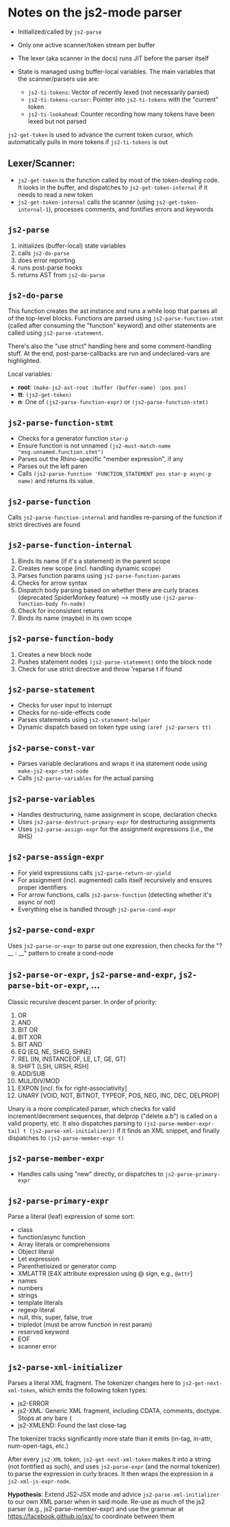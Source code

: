 # Notes on the js2-mode parser


* Initialized/called by `js2-parse`
* Only one active scanner/token stream per buffer

* The lexer (aka scanner in the docs) runs JIT before the parser
  itself
* State is managed using buffer-local variables. The main variables
  that the scanner/parsers use are:

  - `js2-ti-tokens`: Vector of recently lexed (not necessarily parsed)
  - `js2-ti-tokens-cursor`: Pointer into `js2-ti-tokens` with the
    "current" token
  - `js2-ti-lookahead`: Counter recording how many tokens have been
    lexed but not parsed

`js2-get-token` is used to advance the current token cursor, which
automatically pulls in more tokens if `js2-ti-tokens` is out

## Lexer/Scanner:

* `js2-get-token` is the function called by most of the token-dealing
  code. It looks in the buffer, and dispatches to
  `js2-get-token-internal` if it needs to read a new token
* `js2-get-token-internal` calls the scanner (using
  `js2-get-token-internal-1`), processes comments, and fontifies
  errors and keywords


## `js2-parse`

1. initializes (buffer-local) state variables
3. calls `js2-do-parse`
4. does error reporting
5. runs post-parse hooks
6. returns AST from `js2-do-parse`


## `js2-do-parse`

This function creates the ast instance and runs a while loop that
parses all of the top-level blocks. Functions are parsed using
`js2-parse-function-stmt` (called after consuming the "function"
keyword) and other statements are called using `js2-parse-statement`.

There's also the "use strict" handling here and some comment-handling
stuff. At the end, post-parse-callbacks are run and undeclared-vars
are highlighted.

Local variables:

* **root**: `(make-js2-ast-root :buffer (buffer-name) :pos pos)`
* **tt**: `(js2-get-token)`
* **n**: One of `(js2-parse-function-expr)` or `(js2-parse-function-stmt)`


## `js2-parse-function-stmt`

* Checks for a generator function `star-p`
* Ensure function is not unnamed  `(js2-must-match-name "msg.unnamed.function.stmt")`
* Parses out the Rhino-specific "member expression", if any
* Parses out the left paren
* Calls `(js2-parse-function 'FUNCTION_STATEMENT pos star-p async-p name)` and returns its
  value.


## `js2-parse-function`

Calls `js2-parse-function-internal` and handles re-parsing of the function if strict
directives are found

## `js2-parse-function-internal`

1. Binds its name (if it's a statement) in the parent scope
2. Creates new scope (incl. handling dynamic scope)
3. Parses function params using `js2-parse-function-params`
4. Checks for arrow syntax
5. Dispatch body parsing based on whether there are curly braces (deprecated SpiderMonkey
   feature) --> mostly use `(js2-parse-function-body fn-node)`
6. Check for inconsistent returns
7. Binds its name (maybe) in its own scope


## `js2-parse-function-body`

1. Creates a new block node
2. Pushes statement nodes `(js2-parse-statement)` onto the block node
3. Check for use strict directive and throw 'reparse t if found

## `js2-parse-statement`

* Checks for user input to interrupt
* Checks for no-side-effects code
* Parses statements using `js2-statement-helper`
* Dynamic dispatch based on token type using `(aref js2-parsers tt)`

## `js2-parse-const-var`

* Parses variable declarations and wraps it ina statement node using
  `make-js2-expr-stmt-node`
* Calls `js2-parse-variables` for the actual parsing

## `js2-parse-variables`

* Handles destructuring, name assignment in scope, declaration checks
* Uses `js2-parse-destruct-primary-expr` for destructuring assignments
* Uses `js2-parse-assign-expr` for the assignment expressions (i.e., the RHS)

## `js2-parse-assign-expr`

* For yield expressions calls `js2-parse-return-or-yield`
* For assignment (incl. augmented) calls itself recursively and ensures proper identifiers
* For arrow functions, calls `js2-parse-function` (detecting whether it's async or not)
* Everything else is handled through `js2-parse-cond-expr`

## `js2-parse-cond-expr`

Uses `js2-parse-or-expr` to parse out one expression, then checks for the "? __ : __"
pattern to create a cond-node

## `js2-parse-or-expr`, `js2-parse-and-expr`, `js2-parse-bit-or-expr`, ...

Classic recursive descent parser. In order of priority:

1. OR
2. AND
3. BIT OR
4. BIT XOR
5. BIT AND
6. EQ [EQ, NE, SHEQ, SHNE]
7. REL [IN, INSTANCEOF, LE, LT, GE, GT]
8. SHIFT [LSH, URSH, RSH]
9. ADD/SUB
10. MUL/DIV/MOD
11. EXPON [incl. fix for right-associativity]
12. UNARY [VOID, NOT, BITNOT, TYPEOF, POS, NEG, INC, DEC, DELPROP]

Unary is a more complicated parser, which checks for valid increment/decrement sequences,
that delprop ("delete a.b") is called on a valid property, etc. It also dispatches parsing
to `(js2-parse-member-expr-tail t (js2-parse-xml-initializer))` if it finds an XML
snippet, and finally dispatches to `(js2-parse-member-expr t)`

## `js2-parse-member-expr`

* Handles calls using "new" directly, or dispatches to `js2-parse-primary-expr`

## `js2-parse-primary-expr`

Parse a literal (leaf) expression of some sort:

* class
* function/async function
* Array literals or comprehensions
* Object literal
* Let expression
* Parenthetisized or generator comp
* XMLATTR [E4X attribute expression using @ sign, e.g., `@attr`]
* names
* numbers
* strings
* template literals
* regexp literal
* null, this, super, false, true
* tripledot (must be arrow function in rest param)
* reserved keyword
* EOF
* scanner error

## `js2-parse-xml-initializer`

Parses a literal XML fragment. The tokenizer changes here to `js2-get-next-xml-token`,
which emits the following token types:

* js2-ERROR
* js2-XML: Generic XML fragment, including CDATA, comments, doctype. Stops at any bare `{`
* js2-XMLEND: Found the last close-tag

The tokenizer tracks significantly more state than it emits (in-tag, in-attr,
num-open-tags, etc.)

After every `js2-XML` token, `js2-get-next-xml-token` makes it into a string (not
fontified as such), and uses `js2-parse-expr` (and the normal tokenizer) to parse the
expression in curly braces. It then wraps the expression in a `js2-xml-js-expr-node`.


**Hypothesis**: Extend JS2-JSX mode and advice `js2-parse-xml-initializer` to our own XML
parser when in said mode. Re-use as much of the js2 parser (e.g., js2-parse-member-expr)
and use the grammar at https://facebook.github.io/jsx/ to coordinate between them
